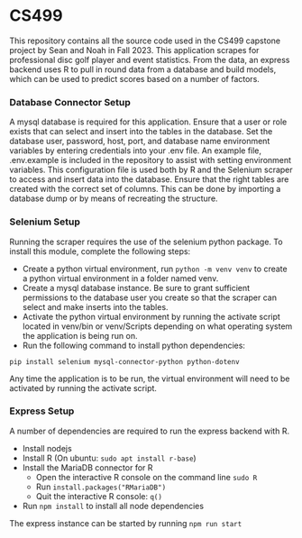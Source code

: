 # CS499
This repository contains all the source code used in the CS499 capstone project by Sean and Noah in Fall 2023. This application scrapes for professional disc golf player and event statistics. From the data, an express backend uses R to pull in round data from a database and build models, which can be used to predict scores based on a number of factors.
### Database Connector Setup
A mysql database is required for this application. Ensure that a user or role exists that can select and insert into the tables in the database.
Set the database user, password, host, port, and database name environment variables by entering credentials into your .env file. An example file, .env.example is included in the repository to assist with setting environment variables. This configuration file is used both by R and the Selenium scraper to access and insert data into the database. Ensure that the right tables are created with the correct set of columns. This can be done by importing a database dump or by means of recreating the structure.
### Selenium Setup
Running the scraper requires the use of the selenium python package. To install this module, complete the following steps:
- Create a python virtual environment, run `python -m venv venv` to create a python virtual environment in a folder named venv.
- Create a mysql database instance. Be sure to grant sufficient permissions to the database user you create so that the scraper can select and make inserts into the tables.
- Activate the python virtual environment by running the activate script located in venv/bin or venv/Scripts depending on what operating system the application is being run on.
- Run the following command to install python dependencies:
```
pip install selenium mysql-connector-python python-dotenv
```
Any time the application is to be run, the virtual environment will need to be activated by running the activate script.
### Express Setup
A number of dependencies are required to run the express backend with R.
- Install nodejs
- Install R (On ubuntu: `sudo apt install r-base`)
- Install the MariaDB connector for R
  - Open the interactive R console on the command line `sudo R`
  - Run `install.packages("RMariaDB")`
  - Quit the interactive R console: `q()`
- Run `npm install` to install all node dependencies

The express instance can be started by running `npm run start`
